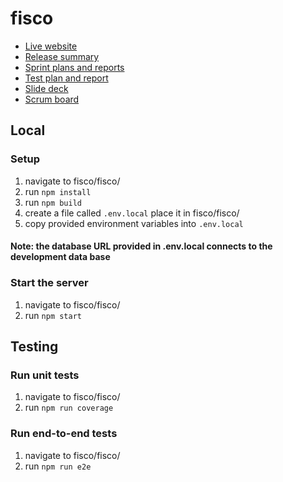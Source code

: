 # fisco
- [Live website](https://fisco.social/)
- [Release summary](https://docs.google.com/document/d/1J6Sz9DN8iJD84SU72Irff8T1gGiHZlWR9WuunpRb4rU/edit?usp=sharing)
- [Sprint plans and reports](https://docs.google.com/document/d/1RP4bDNeu_EoFbjNu6x8wTmj0F8g0B8utpj6EFhYrYAo/edit?usp=sharing)
- [Test plan and report](https://docs.google.com/document/d/1RMdfvFb9Hu0y9cLgaM8NDjAhtJDZPDw-JVDqmp1DBoI/edit?usp=sharing)
- [Slide deck](https://docs.google.com/presentation/d/1bl29FBvzCq-hOCRFGiHpdf-ExbWqHOaed0eh7ZtG3G4/edit?usp=sharing)
- [Scrum board](https://github.com/users/RaglandDev/projects/2/views/1?layout=board&filterQuery=)

## Local
### Setup 
1. navigate to fisco/fisco/
2. run ``npm install``
3. run ``npm build``
4. create a file called ``.env.local`` place it in fisco/fisco/
5. copy provided environment variables into ``.env.local``
#### Note: the database URL provided in .env.local connects to the development data base

### Start the server
1. navigate to fisco/fisco/
2. run ``npm start``

## Testing
### Run unit tests
1. navigate to fisco/fisco/
2. run ``npm run coverage``

### Run end-to-end tests
1. navigate to fisco/fisco/
2. run ``npm run e2e``
